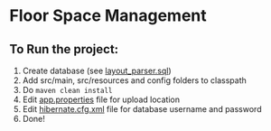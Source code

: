 # Floor Space Management

## To Run the project:
1. Create database (see [layout_parser.sql](https://github.com/AmeyKamat/FSM/blob/master/layout_parser.sql))
2. Add src/main, src/resources and config folders to classpath
3. Do `maven clean install`
4. Edit [app.properties](https://github.com/AmeyKamat/FSM/blob/master/config/app.properties) file for upload location
5. Edit [hibernate.cfg.xml](https://github.com/AmeyKamat/FSM/blob/master/src/resources/hibernate.cfg.xml) file for database username and password 
6. Done!
